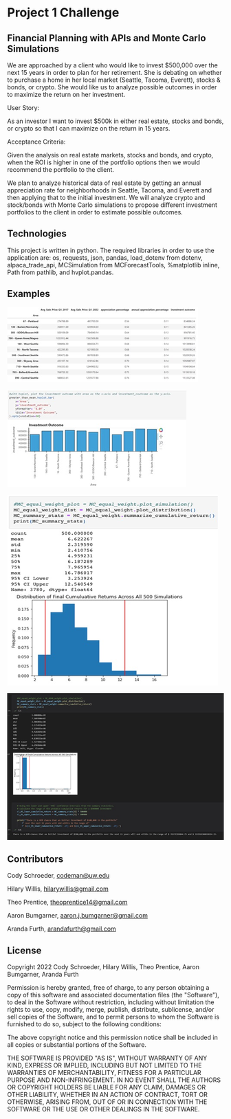# Project 1 Challenge

## Financial Planning with APIs and Monte Carlo Simulations

We are approached by a client who would like to invest $500,000 over the next 15 years in order to plan for her retirement. She is debating on whether to purchase a home in her local market (Seattle, Tacoma, Everett), stocks & bonds, or crypto. She would like us to analyze possible outcomes in order to maximize the return on her investment.


User Story:

As an investor I want to invest $500k in either real estate, stocks and bonds, or crypto so that I can maximize on the return in 15 years.

Acceptance Criteria:

Given the analysis on real estate markets, stocks and bonds, and crypto, when the ROI is higher in one of the portfolio options then we would recommend the portfolio to the client.


We plan to analyze historical data of real estate by getting an annual appreciation rate for neighborhoods in Seattle, Tacoma, and Everett and then applying that to the initial investment. We will analyze crypto and stock/bonds with Monte Carlo simulations to propose different investment portfolios to the client in order to estimate possible outcomes.



## Technologies

This project is written in python. The required libraries in order to use the application are: 
os, requests, json, pandas, load_dotenv from dotenv, alpaca_trade_api, MCSimulation from MCForecastTools, %matplotlib inline, Path from pathlib, and hvplot.pandas.



## Examples

![RealEstate](https://github.com/theop-55410/Project-1/blob/main/Images/RE1.jpg)

![RealEstate2](https://github.com/theop-55410/Project-1/blob/main/Images/RE2.jpg)

![MC_StockBonds](https://github.com/theop-55410/Project-1/blob/main/Images/SB1.jpg)

![MC_StockBonds](https://github.com/theop-55410/Project-1/blob/main/Images/C2.jpg)



## Contributors

Cody Schroeder, codeman@uw.edu

Hilary Willis, hilarywillis@gmail.com

Theo Prentice, theoprentice14@gmail.com

Aaron Bumgarner, aaron.j.bumgarner@gmail.com

Aranda Furth, arandafurth@gmail.com



## License

Copyright 2022 Cody Schroeder, Hilary Willis, Theo Prentice, Aaron Bumgarner, Aranda Furth

Permission is hereby granted, free of charge, to any person obtaining a copy of this software and associated documentation files (the "Software"), to deal in the Software without restriction, including without limitation the rights to use, copy, modify, merge, publish, distribute, sublicense, and/or sell copies of the Software, and to permit persons to whom the Software is furnished to do so, subject to the following conditions:

The above copyright notice and this permission notice shall be included in all copies or substantial portions of the Software.

THE SOFTWARE IS PROVIDED "AS IS", WITHOUT WARRANTY OF ANY KIND, EXPRESS OR IMPLIED, INCLUDING BUT NOT LIMITED TO THE WARRANTIES OF MERCHANTABILITY, FITNESS FOR A PARTICULAR PURPOSE AND NON-INFRINGEMENT. IN NO EVENT SHALL THE AUTHORS OR COPYRIGHT HOLDERS BE LIABLE FOR ANY CLAIM, DAMAGES OR OTHER LIABILITY, WHETHER IN AN ACTION OF CONTRACT, TORT OR OTHERWISE, ARISING FROM, OUT OF OR IN CONNECTION WITH THE SOFTWARE OR THE USE OR OTHER DEALINGS IN THE SOFTWARE.

